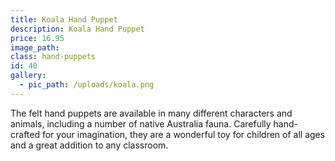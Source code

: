 ```yaml
---
title: Koala Hand Puppet
description: Koala Hand Puppet
price: 16.95
image_path:
class: hand-puppets
id: 40
gallery:
  - pic_path: /uploads/koala.png
---
```



The felt hand puppets are available in many different characters and animals, including a number of native Australia fauna. Carefully hand-crafted for your imagination, they are a wonderful toy for children of all ages and a great addition to any classroom.
